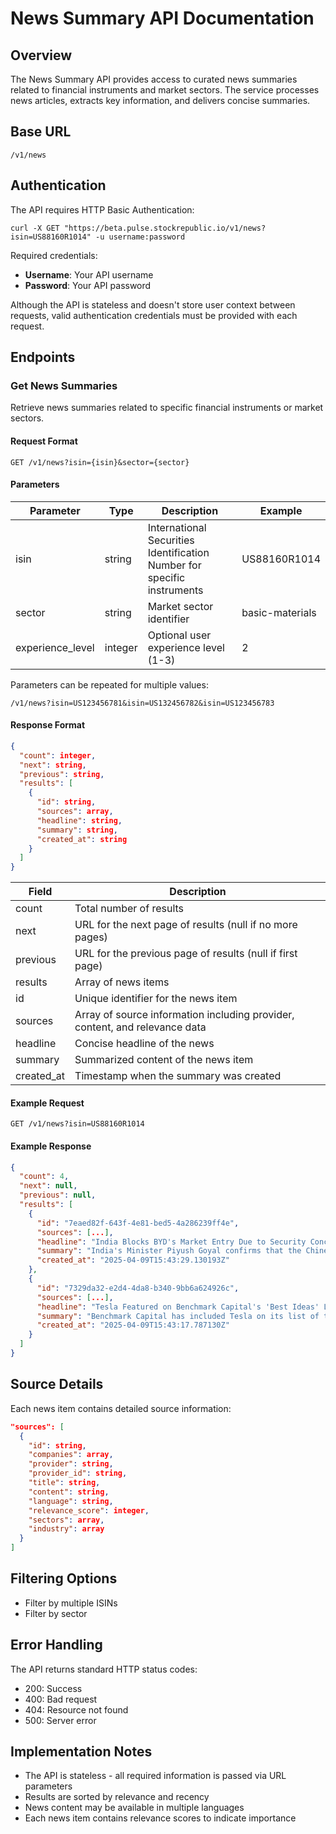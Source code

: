 # News Summary API Documentation

## Overview
The News Summary API provides access to curated news summaries related to financial instruments and market sectors. The service processes news articles, extracts key information, and delivers concise summaries.

## Base URL
```
/v1/news
```

## Authentication
The API requires HTTP Basic Authentication:

```
curl -X GET "https://beta.pulse.stockrepublic.io/v1/news?isin=US88160R1014" -u username:password
```

Required credentials:
- **Username**: Your API username
- **Password**: Your API password

Although the API is stateless and doesn't store user context between requests, valid authentication credentials must be provided with each request.

## Endpoints

### Get News Summaries
Retrieve news summaries related to specific financial instruments or market sectors.

#### Request Format
```
GET /v1/news?isin={isin}&sector={sector}
```

#### Parameters

| Parameter | Type | Description | Example |
|-----------|------|-------------|---------|
| isin | string | International Securities Identification Number for specific instruments | US88160R1014 |
| sector | string | Market sector identifier | basic-materials |
| experience_level | integer | Optional user experience level (1-3) | 2 |

Parameters can be repeated for multiple values:
```
/v1/news?isin=US123456781&isin=US132456782&isin=US123456783
```

#### Response Format
```json
{
  "count": integer,
  "next": string,
  "previous": string,
  "results": [
    {
      "id": string,
      "sources": array,
      "headline": string,
      "summary": string,
      "created_at": string
    }
  ]
}
```

| Field | Description |
|-------|-------------|
| count | Total number of results |
| next | URL for the next page of results (null if no more pages) |
| previous | URL for the previous page of results (null if first page) |
| results | Array of news items |
| id | Unique identifier for the news item |
| sources | Array of source information including provider, content, and relevance data |
| headline | Concise headline of the news |
| summary | Summarized content of the news item |
| created_at | Timestamp when the summary was created |

#### Example Request
```
GET /v1/news?isin=US88160R1014
```

#### Example Response
```json
{
  "count": 4,
  "next": null,
  "previous": null,
  "results": [
    {
      "id": "7eaed82f-643f-4e81-bed5-4a286239ff4e",
      "sources": [...],
      "headline": "India Blocks BYD's Market Entry Due to Security Concerns",
      "summary": "India's Minister Piyush Goyal confirms that the Chinese electric vehicle manufacturer BYD will not be allowed to enter the Indian market, citing security concerns as the primary reason.",
      "created_at": "2025-04-09T15:43:29.130193Z"
    },
    {
      "id": "7329da32-e2d4-4da8-b340-9bb6a624926c",
      "sources": [...],
      "headline": "Tesla Featured on Benchmark Capital's 'Best Ideas' List",
      "summary": "Benchmark Capital has included Tesla on its list of top investment ideas, indicating the company's strong market position and potential for future growth.",
      "created_at": "2025-04-09T15:43:17.787130Z"
    }
  ]
}
```

## Source Details
Each news item contains detailed source information:

```json
"sources": [
  {
    "id": string,
    "companies": array,
    "provider": string,
    "provider_id": string,
    "title": string,
    "content": string,
    "language": string,
    "relevance_score": integer,
    "sectors": array,
    "industry": array
  }
]
```

## Filtering Options
- Filter by multiple ISINs
- Filter by sector

## Error Handling
The API returns standard HTTP status codes:
- 200: Success
- 400: Bad request
- 404: Resource not found
- 500: Server error

## Implementation Notes
- The API is stateless - all required information is passed via URL parameters
- Results are sorted by relevance and recency
- News content may be available in multiple languages
- Each news item contains relevance scores to indicate importance 